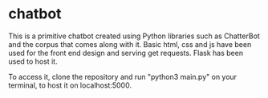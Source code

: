 # chatbot
This is a primitive chatbot created using Python libraries such as ChatterBot and the corpus that comes along with it. Basic html, css and js have been used for the front end design and serving get requests. Flask has been used to host it.

To access it, clone the repository and run "python3 main.py" on your terminal, to host it on localhost:5000.
